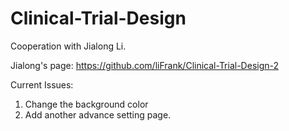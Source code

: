 # Clinical-Trial-Design
Cooperation with Jialong Li.

Jialong's page:
https://github.com/liFrank/Clinical-Trial-Design-2



Current Issues:

1. Change the background color
2. Add another advance setting page.
